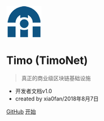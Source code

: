 ![logo](./images/mobile-logo.png)

# Timo (TimoNet)

> 真正的商业级区块链基础设施

* 开发者文档v1.0
* created by xia0fan/2018年8月7日


[GitHub](https://github.com/TimoNetwork)
[开始](#timo（timo-net）介绍)
